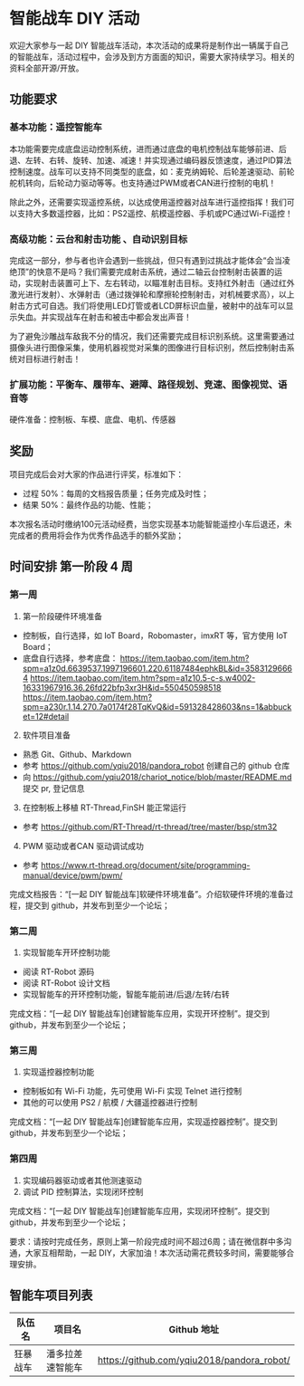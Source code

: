 # 智能战车 DIY 活动

欢迎大家参与一起 DIY 智能战车活动，本次活动的成果将是制作出一辆属于自己的智能战车，活动过程中，会涉及到方方面面的知识，需要大家持续学习。相关的资料全部开源/开放。

## 功能要求

### 基本功能：遥控智能车 

本功能需要完成底盘运动控制系统，进而通过底盘的电机控制战车能够前进、后退、左转、右转、旋转、加速、减速！并实现通过编码器反馈速度，通过PID算法控制速度。战车可以支持不同类型的底盘，如：麦克纳姆轮、后轮差速驱动、前轮舵机转向，后轮动力驱动等等。也支持通过PWM或者CAN进行控制的电机！

除此之外，还需要实现遥控系统，以达成使用遥控器对战车进行遥控指挥！我们可以支持大多数遥控器，比如：PS2遥控、航模遥控器、手机或PC通过Wi-Fi遥控！


### 高级功能：云台和射击功能 、自动识别目标


完成这一部分，参与者也许会遇到一些挑战，但只有遇到过挑战才能体会“会当凌绝顶”的快意不是吗？我们需要完成射击系统，通过二轴云台控制射击装置的运动，实现射击装置可上下、左右转动，以瞄准射击目标。支持红外射击（通过红外激光进行发射）、水弹射击（通过拨弹轮和摩擦轮控制射击，对机械要求高），以上射击方式可自选。我们将使用LED灯管或者LCD屏标识血量，被射中的战车可以显示失血。并实现战车在射击和被击中都会发出声音！

为了避免沙雕战车敌我不分的情况，我们还需要完成目标识别系统。这里需要通过摄像头进行图像采集，使用机器视觉对采集的图像进行目标识别，然后控制射击系统对目标进行射击！


### 扩展功能：平衡车、履带车、避障、路径规划、竞速、图像视觉、语音等

硬件准备：控制板、车模、底盘、电机、传感器

## 奖励

项目完成后会对大家的作品进行评奖，标准如下：

* 过程 50%：每周的文档报告质量；任务完成及时性；
* 结果 50%：最终作品的功能、性能；

本次报名活动时缴纳100元活动经费，当您实现基本功能智能遥控小车后退还，未完成者的费用将会作为优秀作品选手的额外奖励；

## 时间安排 第一阶段  4  周

### 第一周 

1. 第一阶段硬件环境准备
  * 控制板，自行选择，如 IoT Board，Robomaster，imxRT 等，官方使用 IoT Board；
  * 底盘自行选择，参考底盘：
  https://item.taobao.com/item.htm?spm=a1z0d.6639537.1997196601.220.61187484ephkBL&id=35831296664
  https://item.taobao.com/item.htm?spm=a1z10.5-c-s.w4002-16331967916.36.26fd22bfp3xr3H&id=550450598518
  https://item.taobao.com/item.htm?spm=a230r.1.14.270.7a0174f28TqKvQ&id=591328428603&ns=1&abbucket=12#detail
    
2. 软件项目准备
  * 熟悉 Git、Github、Markdown
  * 参考 https://github.com/yqiu2018/pandora_robot 创建自己的 github 仓库
  * 向 https://github.com/yqiu2018/chariot_notice/blob/master/README.md 提交 pr, 登记信息
3. 在控制板上移植 RT-Thread,FinSH 能正常运行
  * 参考 https://github.com/RT-Thread/rt-thread/tree/master/bsp/stm32
  
4. PWM 驱动或者CAN 驱动调试成功
  * 参考 https://www.rt-thread.org/document/site/programming-manual/device/pwm/pwm/

  完成文档报告：“[一起 DIY 智能战车]软硬件环境准备”。介绍软硬件环境的准备过程，提交到 github，并发布到至少一个论坛；

###  第二周

1. 实现智能车开环控制功能
  * 阅读 RT-Robot 源码
  * 阅读 RT-Robot 设计文档
  * 实现智能车的开环控制功能，智能车能前进/后退/左转/右转

  完成文档：“[一起 DIY 智能战车]创建智能车应用，实现开环控制”。提交到 github，并发布到至少一个论坛；
  
###  第三周

1. 实现遥控器控制功能
  * 控制板如有 Wi-Fi 功能，先可使用 Wi-Fi 实现 Telnet 进行控制
  * 其他的可以使用 PS2 / 航模 / 大疆遥控器进行控制

  完成文档：“[一起 DIY 智能战车]创建智能车应用，实现遥控器控制”。提交到 github，并发布到至少一个论坛；

###  第四周

1. 实现编码器驱动或者其他测速驱动
2. 调试 PID 控制算法，实现闭环控制

  完成文档：“[一起 DIY 智能战车]创建智能车应用，实现闭环控制”。提交到 github，并发布到至少一个论坛；


要求：请按时完成任务，原则上第一阶段完成时间不超过6周；请在微信群中多沟通，大家互相帮助，一起 DIY，大家加油！本次活动需花费较多时间，需要能够合理安排。

## 智能车项目列表

| 队伍名   | 项目名               | Github 地址                                                  |
| -------- | -------------------- | ------------------------------------------------------------ |
| 狂暴战车 | 潘多拉差速智能车     | https://github.com/yqiu2018/pandora_robot/ |

